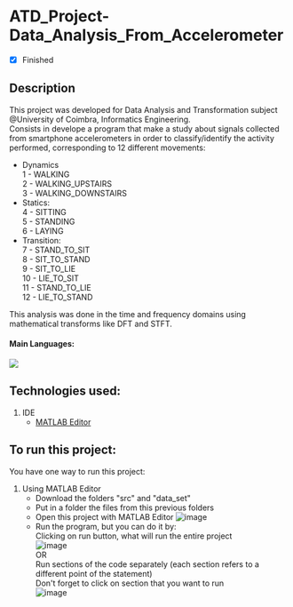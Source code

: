 # ATD_Project-Data_Analysis_From_Accelerometer
- [x] Finished

## Description
This project was developed for Data Analysis and Transformation subject @University of Coimbra, Informatics Engineering. <br>
Consists in develope a program that make a study about signals collected from smartphone accelerometers in order to classify/identify the activity performed, corresponding to 12 different movements:<br>
- Dynamics<br>
  1 - WALKING<br>
  2 - WALKING_UPSTAIRS<br>
  3 - WALKING_DOWNSTAIRS<br>
- Statics:<br>
  4 - SITTING<br>
  5 - STANDING<br>
  6 - LAYING<br>
- Transition:<br>
  7 - STAND_TO_SIT<br>
  8 - SIT_TO_STAND<br>
  9 - SIT_TO_LIE<br>
  10 - LIE_TO_SIT<br>
  11 - STAND_TO_LIE<br>
  12 - LIE_TO_STAND<br>
  
 This analysis was done in the time and frequency domains using mathematical transforms like DFT and STFT.  

#### Main Languages:
![](https://img.shields.io/badge/M-MatLab-333333)

## Technologies used:
1. IDE
    - [MATLAB Editor](https://www.mathworks.com/products.html?s_tid=mlh_gn_ps/) 

## To run this project:
You have one way to run this project:
1. Using MATLAB Editor
    * Download the folders "src" and "data_set"
    * Put in a folder the files from this previous folders 
    * Open this project with MATLAB Editor
      ![image](https://i.imgur.com/lqswQrP.png)
    * Run the program, but you can do it by:<br>
      Clicking on run button, what will run the entire project<br>
      ![image](https://i.imgur.com/GwSiTNf.png)<br>
      OR<br>
      Run sections of the code separately (each section refers to a different point of the statement)<br>
      Don't forget to click on section that you want to run<br>
      ![image](https://i.imgur.com/itWxP1m.png)
